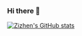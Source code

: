 ### Hi there 👋

[![Zizhen's GitHub stats](https://github-readme-stats.vercel.app/api?username=zuozizhen)](https://github.com/anuraghazra/github-readme-stats)

<!--
**zuozizhen/zuozizhen** is a ✨ _special_ ✨ repository because its `README.md` (this file) appears on your GitHub profile.

Here are some ideas to get you started:

- 🔭 I’m currently working on ...
- 🌱 I’m currently learning ...
- 👯 I’m looking to collaborate on ...
- 🤔 I’m looking for help with ...
- 💬 Ask me about ...
- 📫 How to reach me: ...
- 😄 Pronouns: ...
- ⚡ Fun fact: ...
-->
